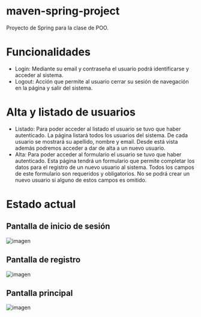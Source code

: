 # maven-spring-project
Proyecto de Spring para la clase de POO.

# Funcionalidades
* Login: Mediante su email y contraseña el usuario podrá identificarse y acceder al
sistema.
* Logout: Acción que permite al usuario cerrar su sesión de navegación en la página
y salir del sistema.
# Alta y listado de usuarios
* Listado: Para poder acceder al listado el usuario se tuvo que haber autenticado. La
página listará todos los usuarios del sistema. De cada usuario se mostrará su apellido,
nombre y email. Desde está vista además podremos acceder a dar de alta a un nuevo
usuario.
* Alta: Para poder acceder al formulario el usuario se tuvo que haber autenticado.
Esta página tendrá un formulario que permite completar los datos para el registro de un
nuevo usuario al sistema. Todos los campos de este formulario son requeridos y
obligatorios. No se podrá crear un nuevo usuario si alguno de estos campos es omitido.

# Estado actual
## Pantalla de inicio de sesión

![imagen](https://github.com/ValentinoBadano/maven-spring-project/assets/45541334/8661c11b-e4f9-4467-9633-a491567fa0f2)

## Pantalla de registro

![imagen](https://github.com/ValentinoBadano/maven-spring-project/assets/45541334/9b17995d-d13f-445d-bd7a-7b158142b2bd)

## Pantalla principal

![imagen](https://github.com/ValentinoBadano/maven-spring-project/assets/45541334/19138b4f-472e-4d80-ab08-8297f08bfdcf)
